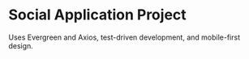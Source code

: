 # Social Application Project

Uses Evergreen and Axios, test-driven development, and mobile-first design.
